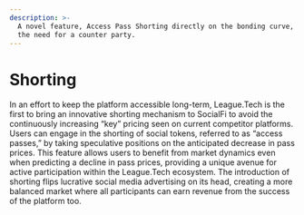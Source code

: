 ```yaml
---
description: >-
  A novel feature, Access Pass Shorting directly on the bonding curve, without
  the need for a counter party.
---
```


# Shorting

In an effort to keep the platform accessible long-term, League.Tech is the first to bring an innovative shorting mechanism to SocialFi to avoid the continuously increasing “key” pricing seen on current competitor platforms. Users can engage in the shorting of social tokens, referred to as “access passes,” by taking speculative positions on the anticipated decrease in pass prices. This feature allows users to benefit from market dynamics even when predicting a decline in pass prices, providing a unique avenue for active participation within the League.Tech ecosystem. The introduction of shorting flips lucrative social media advertising on its head, creating a more balanced market where all participants can earn revenue from the success of the platform too.&#x20;
